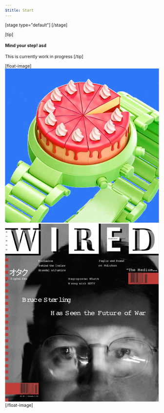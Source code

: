 ```yaml
---
$title: Start
---
```


[stage type="default"]
[/stage]

[tip]
#### Mind your step! asd
This is currently work in progress
[/tip]

[float-image]
![](/static/img/amp-img-01.png)
![](/static/img/amp-img-02.png)
[/float-image]
